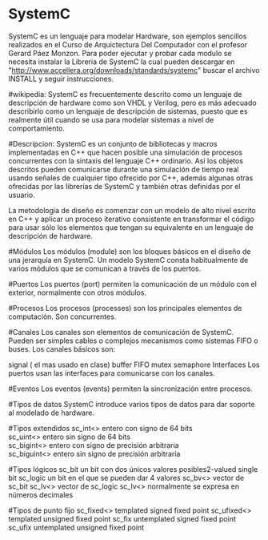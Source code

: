 # SystemC
SystemC es un lenguaje para modelar Hardware, son ejemplos sencillos realizados en el Curso de Arquictectura Del Computador con el profesor Gerard Páez Monzon. Para poder ejecutar y probar cada modulo se necesita instalar la Libreria de SystemC la cual pueden
descargar en "http://www.accellera.org/downloads/standards/systemc" buscar el archivo INSTALL y seguir instrucciones.  
 
#wikipedia:
SystemC es frecuentemente descrito como un lenguaje de descripción de hardware como son VHDL y Verilog, pero es más adecuado describirlo como un lenguaje de descripción de sistemas, puesto que es realmente útil cuando se usa para modelar sistemas a nivel de comportamiento.

#Descripcion:
SystemC es un conjunto de bibliotecas y macros implementadas en C++ que hacen posible una simulación de procesos concurrentes con la sintaxis del lenguaje C++ ordinario. Así los objetos descritos pueden comunicarse durante una simulación de tiempo real usando señales de cualquier tipo ofrecido por C++, además algunas otras ofrecidas por las librerías de SystemC y también otras definidas por el usuario.

La metodología de diseño es comenzar con un modelo de alto nivel escrito en C++ y aplicar un proceso iterativo consistente en transformar el código para usar sólo los elementos que tengan su equivalente en un lenguaje de descripción de hardware.

#Módulos
Los módulos (module) son los bloques básicos en el diseño de una jerarquía en SystemC. Un modelo SystemC consta habitualmente de varios módulos que se comunican a través de los puertos.

#Puertos
Los puertos (port) permiten la comunicación de un módulo con el exterior, normalmente con otros módulos.

#Procesos
Los procesos (processes) son los principales elementos de computación. Son concurrentes.

#Canales
Los canales son elementos de comunicación de SystemC. Pueden ser simples cables o complejos mecanismos como sistemas FIFO o buses. Los canales básicos son:

signal (  el mas usado en clase)
buffer
FIFO
mutex
semaphore
Interfaces
Los puertos usan las interfaces para comunicarse con los canales.

#Eventos
Los eventos (events) permiten la sincronización entre procesos.

#Tipos de datos
SystemC introduce varios tipos de datos para dar soporte al modelado de hardware.

#Tipos extendidos
sc_int<> entero con signo de 64 bits                                                                                                   
sc_uint<> entero sin signo de 64 bits                                                                                                  
sc_bigint<> entero con signo de precisión arbitraria                                                                                   
sc_biguint<> entero sin signo de precisión arbitraria                                                                                  

#Tipos lógicos
sc_bit un bit con dos únicos valores posibles2-valued single bit
sc_logic un bit en el que se pueden dar 4 valores
sc_bv<> vector de sc_bit
sc_lv<> vector de sc_logic
sc_lv<> normalmente se expresa en números decimales

#Tipos de punto fijo
sc_fixed<> templated signed fixed point
sc_ufixed<> templated unsigned fixed point
sc_fix untemplated signed fixed point
sc_ufix untemplated unsigned fixed point



